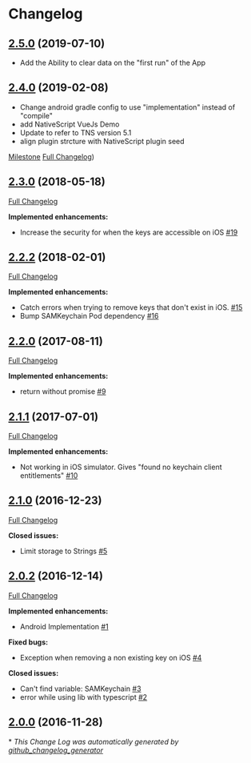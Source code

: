 # Changelog

## [2.5.0](https://github.com/EddyVerbruggen/nativescript-secure-storage/milestone/9?closed=1) (2019-07-10)

- Add the Ability to clear data on the "first run" of the App


## [2.4.0](https://github.com/eddyverbruggen/nativescript-secure-storage/tree/2.4.0) (2019-02-08)

- Change android gradle config to use "implementation" instead of "compile"
- add NativeScript VueJs Demo
- Update to refer to TNS version 5.1
- align plugin strcture with NativeScript plugin seed

[Milestone](https://github.com/EddyVerbruggen/nativescript-secure-storage/milestone/8?closed=1)
[Full Changelog](https://github.com/eddyverbruggen/nativescript-secure-storage/compare/2.3.0...2.4.0))

## [2.3.0](https://github.com/eddyverbruggen/nativescript-secure-storage/tree/2.3.0) (2018-05-18)
[Full Changelog](https://github.com/eddyverbruggen/nativescript-secure-storage/compare/2.2.2...2.3.0)

**Implemented enhancements:**

- Increase the security for when the keys are accessible on iOS [\#19](https://github.com/EddyVerbruggen/nativescript-secure-storage/issues/19)

## [2.2.2](https://github.com/eddyverbruggen/nativescript-secure-storage/tree/2.2.2) (2018-02-01)
[Full Changelog](https://github.com/eddyverbruggen/nativescript-secure-storage/compare/2.2.0...2.2.2)

**Implemented enhancements:**

- Catch errors when trying to remove keys that don't exist in iOS. [\#15](https://github.com/EddyVerbruggen/nativescript-secure-storage/issues/15)
- Bump SAMKeychain Pod dependency [\#16](https://github.com/EddyVerbruggen/nativescript-secure-storage/issues/16)

## [2.2.0](https://github.com/eddyverbruggen/nativescript-secure-storage/tree/2.2.0) (2017-08-11)
[Full Changelog](https://github.com/eddyverbruggen/nativescript-secure-storage/compare/2.1.1...2.2.0)

**Implemented enhancements:**

- return without promise [\#9](https://github.com/EddyVerbruggen/nativescript-secure-storage/issues/9)

## [2.1.1](https://github.com/eddyverbruggen/nativescript-secure-storage/tree/2.1.0) (2017-07-01)
[Full Changelog](https://github.com/eddyverbruggen/nativescript-secure-storage/compare/2.1.0...2.1.1)

**Implemented enhancements:**

- Not working in iOS simulator. Gives "found no keychain client entitlements" [\#10](https://github.com/EddyVerbruggen/nativescript-secure-storage/issues/10)

## [2.1.0](https://github.com/eddyverbruggen/nativescript-secure-storage/tree/2.1.0) (2016-12-23)
[Full Changelog](https://github.com/eddyverbruggen/nativescript-secure-storage/compare/2.0.2...2.1.0)

**Closed issues:**

- Limit storage to Strings [\#5](https://github.com/EddyVerbruggen/nativescript-secure-storage/issues/5)

## [2.0.2](https://github.com/eddyverbruggen/nativescript-secure-storage/tree/2.0.2) (2016-12-14)
[Full Changelog](https://github.com/eddyverbruggen/nativescript-secure-storage/compare/2.0.0...2.0.2)

**Implemented enhancements:**

- Android Implementation [\#1](https://github.com/EddyVerbruggen/nativescript-secure-storage/issues/1)

**Fixed bugs:**

- Exception when removing a non existing key on iOS [\#4](https://github.com/EddyVerbruggen/nativescript-secure-storage/issues/4)

**Closed issues:**

- Can't find variable: SAMKeychain [\#3](https://github.com/EddyVerbruggen/nativescript-secure-storage/issues/3)
- error while using lib with typescript [\#2](https://github.com/EddyVerbruggen/nativescript-secure-storage/issues/2)

## [2.0.0](https://github.com/eddyverbruggen/nativescript-secure-storage/tree/2.0.0) (2016-11-28)


\* *This Change Log was automatically generated by [github_changelog_generator](https://github.com/skywinder/Github-Changelog-Generator)*
